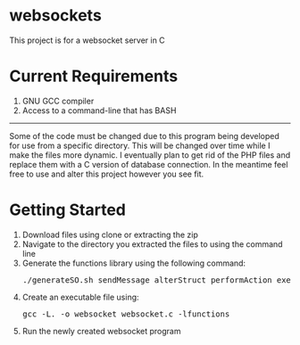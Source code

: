 websockets
==========

This project is for a websocket server in C

Current Requirements
====================
<ol>
	<li>GNU GCC compiler</li>
	<li>Access to a command-line that has BASH</li>
</ol>

<hr>
Some of the code must be changed due to this program being developed for use from a specific directory.
This will be changed over time while I make the files more dynamic.
I eventually plan to get rid of the PHP files and replace them with a C version of database connection.
In the meantime feel free to use and alter this project however you see fit.

Getting Started
===============
<ol>
	<li>Download files using clone or extracting the zip</li>
	<li>Navigate to the directory you extracted the files to using the command line</li>
	<li>Generate the functions library using the following command: <pre>./generateSO.sh sendMessage alterStruct performAction execute</pre></li>
	<li>Create an executable file using: <pre>gcc -L. -o websocket websocket.c -lfunctions</pre></li>
	<li>Run the newly created websocket program</li>
</ol>